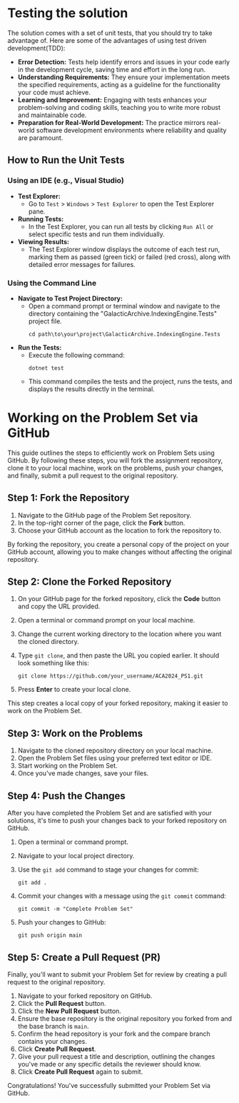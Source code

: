 # Testing the solution
The solution comes with a set of unit tests, that you should try to take advantage of. Here are some of the advantages of using test driven development(TDD):

- **Error Detection:** Tests help identify errors and issues in your code early in the development cycle, saving time and effort in the long run.
- **Understanding Requirements:** They ensure your implementation meets the specified requirements, acting as a guideline for the functionality your code must achieve.
- **Learning and Improvement:** Engaging with tests enhances your problem-solving and coding skills, teaching you to write more robust and maintainable code.
- **Preparation for Real-World Development:** The practice mirrors real-world software development environments where reliability and quality are paramount.

## How to Run the Unit Tests

### Using an IDE (e.g., Visual Studio)

- **Test Explorer:**
  - Go to `Test` > `Windows` > `Test Explorer` to open the Test Explorer pane.
- **Running Tests:**
  - In the Test Explorer, you can run all tests by clicking `Run All` or select specific tests and run them individually.
- **Viewing Results:**
  - The Test Explorer window displays the outcome of each test run, marking them as passed (green tick) or failed (red cross), along with detailed error messages for failures.

### Using the Command Line

- **Navigate to Test Project Directory:**
  - Open a command prompt or terminal window and navigate to the directory containing the "GalacticArchive.IndexingEngine.Tests" project file.
    ```
    cd path\to\your\project\GalacticArchive.IndexingEngine.Tests
    ```
- **Run the Tests:**
  - Execute the following command:
    ```
    dotnet test
    ```
  - This command compiles the tests and the project, runs the tests, and displays the results directly in the terminal.


# Working on the Problem Set via GitHub

This guide outlines the steps to efficiently work on Problem Sets using GitHub. By following these steps, you will fork the assignment repository, clone it to your local machine, work on the problems, push your changes, and finally, submit a pull request to the original repository.

## Step 1: Fork the Repository

1. Navigate to the GitHub page of the Problem Set repository.
2. In the top-right corner of the page, click the **Fork** button.
3. Choose your GitHub account as the location to fork the repository to.

By forking the repository, you create a personal copy of the project on your GitHub account, allowing you to make changes without affecting the original repository.

## Step 2: Clone the Forked Repository

1. On your GitHub page for the forked repository, click the **Code** button and copy the URL provided.
2. Open a terminal or command prompt on your local machine.
3. Change the current working directory to the location where you want the cloned directory.
4. Type `git clone`, and then paste the URL you copied earlier. It should look something like this:

    ```
    git clone https://github.com/your_username/ACA2024_PS1.git
    ```

5. Press **Enter** to create your local clone.

This step creates a local copy of your forked repository, making it easier to work on the Problem Set.

## Step 3: Work on the Problems

1. Navigate to the cloned repository directory on your local machine.
2. Open the Problem Set files using your preferred text editor or IDE.
3. Start working on the Problem Set.
4. Once you've made changes, save your files.

## Step 4: Push the Changes

After you have completed the Problem Set and are satisfied with your solutions, it's time to push your changes back to your forked repository on GitHub.

1. Open a terminal or command prompt.
2. Navigate to your local project directory.
3. Use the `git add` command to stage your changes for commit:

    ```
    git add .
    ```

4. Commit your changes with a message using the `git commit` command:

    ```
    git commit -m "Complete Problem Set"
    ```

5. Push your changes to GitHub:

    ```
    git push origin main
    ```

## Step 5: Create a Pull Request (PR)

Finally, you'll want to submit your Problem Set for review by creating a pull request to the original repository.

1. Navigate to your forked repository on GitHub.
2. Click the **Pull Request** button.
3. Click the **New Pull Request** button.
4. Ensure the base repository is the original repository you forked from and the base branch is `main`.
5. Confirm the head repository is your fork and the compare branch contains your changes.
6. Click **Create Pull Request**.
7. Give your pull request a title and description, outlining the changes you've made or any specific details the reviewer should know.
8. Click **Create Pull Request** again to submit.

Congratulations! You've successfully submitted your Problem Set via GitHub.
